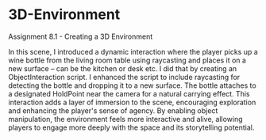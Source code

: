# 3D-Environment

Assignment 8.1 - Creating a 3D Environment

In this scene, I introduced a dynamic interaction where the player picks up a wine bottle from the living room table using raycasting and places it on a new surface – can be the kitchen or desk etc. I did that by creating an ObjectInteraction script. I enhanced the script to include raycasting for detecting the bottle and dropping it to a new surface. The bottle attaches to a designated HoldPoint near the camera for a natural carrying effect. This interaction adds a layer of immersion to the scene, encouraging exploration and enhancing the player's sense of agency. By enabling object manipulation, the environment feels more interactive and alive, allowing players to engage more deeply with the space and its storytelling potential.
